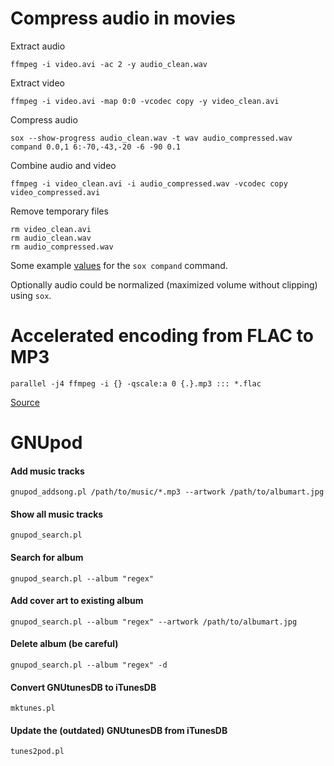 # Compress audio in movies

Extract audio

    ffmpeg -i video.avi -ac 2 -y audio_clean.wav

Extract video

    ffmpeg -i video.avi -map 0:0 -vcodec copy -y video_clean.avi

Compress audio

    sox --show-progress audio_clean.wav -t wav audio_compressed.wav compand 0.0,1 6:-70,-43,-20 -6 -90 0.1

Combine audio and video

    ffmpeg -i video_clean.avi -i audio_compressed.wav -vcodec copy video_compressed.avi

Remove temporary files

    rm video_clean.avi
    rm audio_clean.wav
    rm audio_compressed.wav

Some example [values](http://forum.doom9.org/showthread.php?t=165807) for the `sox compand` command.

Optionally audio could be normalized (maximized volume without clipping) using `sox`.


# Accelerated encoding from FLAC to MP3

    parallel -j4 ffmpeg -i {} -qscale:a 0 {.}.mp3 ::: *.flac

[Source](https://wiki.archlinux.org/index.php/Convert_Flac_to_Mp3#Parallel_version)


# GNUpod

#### Add music tracks
    gnupod_addsong.pl /path/to/music/*.mp3 --artwork /path/to/albumart.jpg

#### Show all music tracks
    gnupod_search.pl

#### Search for album
    gnupod_search.pl --album "regex"

#### Add cover art to existing album
    gnupod_search.pl --album "regex" --artwork /path/to/albumart.jpg

#### Delete album (be careful)
    gnupod_search.pl --album "regex" -d

#### Convert GNUtunesDB to iTunesDB
    mktunes.pl

#### Update the (outdated) GNUtunesDB from iTunesDB
    tunes2pod.pl
